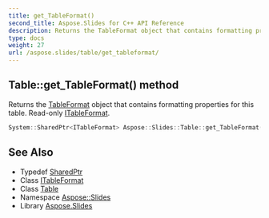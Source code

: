 ```yaml
---
title: get_TableFormat()
second_title: Aspose.Slides for C++ API Reference
description: Returns the TableFormat object that contains formatting properties for this table. Read-only ITableFormat.
type: docs
weight: 27
url: /aspose.slides/table/get_tableformat/
---
```

## Table::get_TableFormat() method


Returns the [TableFormat](../../tableformat/) object that contains formatting properties for this table. Read-only [ITableFormat](../../itableformat/).

```cpp
System::SharedPtr<ITableFormat> Aspose::Slides::Table::get_TableFormat() override
```

## See Also

* Typedef [SharedPtr](../../../system/sharedptr/)
* Class [ITableFormat](../../itableformat/)
* Class [Table](../)
* Namespace [Aspose::Slides](../../)
* Library [Aspose.Slides](../../../)